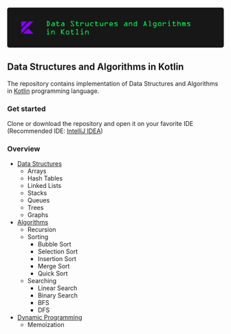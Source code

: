 ![DSA in Kotlin](images/dsa-kotlin-banner.png)
## Data Structures and Algorithms in Kotlin
The repository contains implementation of Data Structures and Algorithms in [Kotlin](https://kotlinlang.org/) programming language.
### Get started
Clone or download the repository and open it on your favorite IDE (Recommended IDE: [IntelliJ IDEA](https://www.jetbrains.com/idea/download/))
### Overview
- [Data Structures](https://github.com/abdurakhmonoff/data-structures-and-algorithms-kotlin/tree/master/src/data_structures)
    - Arrays
    - Hash Tables
    - Linked Lists
    - Stacks
    - Queues
    - Trees
    - Graphs
- [Algorithms](https://github.com/abdurakhmonoff/data-structures-and-algorithms-kotlin/tree/master/src/algorithms)
    - Recursion
    - Sorting
        - Bubble Sort
        - Selection Sort
        - Insertion Sort
        - Merge Sort
        - Quick Sort
    - Searching
        - Linear Search
        - Binary Search
        - BFS
        - DFS
- [Dynamic Programming](https://github.com/abdurakhmonoff/data-structures-and-algorithms-kotlin/tree/master/src/dynamic_programming)
    - Memoization
